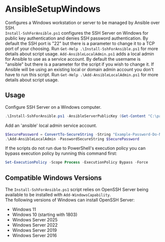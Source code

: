 # AnsibleSetupWindows
Configures a Windows workstation or server to be managed by Ansible over SSH.  
`Install-SshForAnsible.ps1` configures the SSH Server on Windows for public key authentication and denies SSH password authentication.  By default the SSH port is "22" but there is a parameter to change it to a TCP port of your choosing.  Run `Get-Help .\Install-SshForAnsible.ps1` for more details about script usage.
`Add-AnsibleLocalAdmin.ps1` adds a local admin for Ansible to use as a service account.  By default the username is "ansible" but there is a parameter for the script if you wish to change it.  If Ansible will be using an existing local or domain admin account you don't have to run this script. Run `Get-Help .\Add-AnsibleLocalAdmin.ps1` for more details about script usage.

## Usage

Configure SSH Server on a Windows computer.
```powershell
.\Install-SshForAnsible.ps1 -AnsibleServerPublicKey (Get-Content "C:\path\to\ansible\server's\public\key\ansible_ed25519.pub")
```

Add an 'ansible' local admin service account.
```powershell
$SecurePassword = ConvertTo-SecureString -String "Example-Password-Do-Not-Use" -AsPlainText -Force
.\Add-AnsibleLocalAdmin -PasswordSecureString $SecurePassword
```

If the scripts do not run due to PowerShell's execution policy you can bypass execution policy by running this command first:  
```powershell
Set-ExecutionPolicy -Scope Process -ExecutionPolicy Bypass -Force
```

## Compatible Windows Versions

The `Install-SshForAnsible.ps1` script relies on OpenSSH Server being available to be installed with `Add-WindowsCapability`.  
The following versions of Windows can install OpenSSH Server:
- Windows 11
- Windows 10 (starting with 1803)
- Windows Server 2025
- Windows Server 2022
- Windows Server 2019
- Windows Server 2016